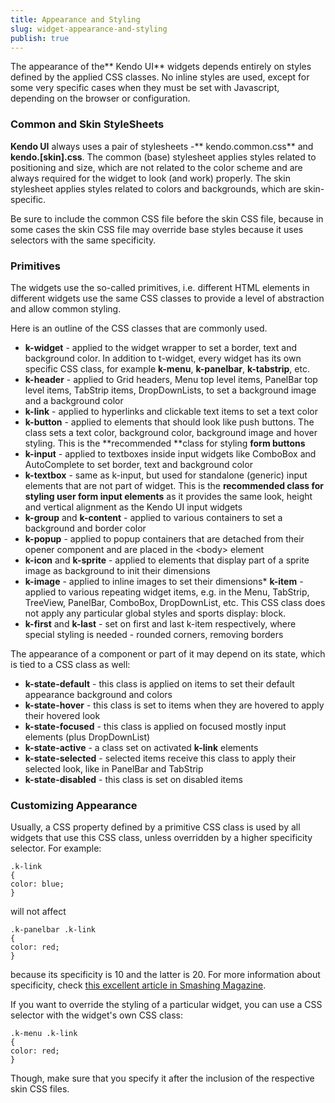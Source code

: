 ```yaml
---
title: Appearance and Styling
slug: widget-appearance-and-styling
publish: true
---
```


<style>
.content-main .prettyprint { overflow-x: auto; }
</style>
The appearance of the** Kendo UI** widgets depends entirely on styles defined by the applied CSS classes. No inline styles are used, except for some very specific cases when they must be set with Javascript, depending on the browser or configuration.

### Common and Skin StyleSheets
 **Kendo UI** always uses a pair of stylesheets -** kendo.common.css** and **kendo.[skin].css**. The common (base) stylesheet applies styles related to positioning and size, which are not related to the color scheme and are always required for the widget to look (and work) properly. The skin stylesheet applies styles related to colors and backgrounds, which are skin-specific.

Be sure to include the common CSS file before the skin CSS file, because in some cases the skin CSS file may override base styles because it uses selectors with the same specificity.

### Primitives

The widgets use the so-called primitives, i.e. different HTML elements in different widgets use the same CSS classes to provide a level of abstraction and allow common styling.

Here is an outline of the CSS classes that are commonly used.

*   **k-widget** - applied to the widget wrapper to set a border, text and background color. In addition to t-widget, every widget has its own specific CSS class, for example **k-menu**, **k-panelbar**, **k-tabstrip**, etc.
*   **k-header** - applied to Grid headers, Menu top level items, PanelBar top level items, TabStrip items, DropDownLists, to set a background image and a background color
*   **k-link** - applied to hyperlinks and clickable text items to set a text color
*   **k-button** - applied to elements that should look like push buttons. The class sets a text color, background color, background image and hover styling. This is the **recommended **class for styling **form buttons**
*   **k-input** - applied to textboxes inside input widgets like ComboBox and AutoComplete to set border, text and background color
*   **k-textbox** - same as k-input, but used for standalone (generic) input elements that are not part of widget. This is the **recommended **class for styling user** form input elements** as it provides the same look, height and vertical alignment as the Kendo UI input widgets
*   **k-group** and **k-content** - applied to various containers to set a background and border color
*   **k-popup** - applied to popup containers that are detached from their opener component and are placed in the &lt;body&gt; element
*   **k-icon** and **k-sprite** - applied to elements that display part of a sprite image as background to init their dimensions
*   **k-image** - applied to inline images to set their dimensions*   **k-item** - applied to various repeating widget items, e.g. in the Menu, TabStrip, TreeView, PanelBar, ComboBox, DropDownList, etc. This CSS class does not apply any particular global styles and sports display: block.
*   **k-first** and **k-last** - set on first and last k-item respectively, where special styling is needed - rounded corners, removing borders 

The appearance of a component or part of it may depend on its state, which is tied to a CSS class as well:

*   **k-state-default** - this class is applied on items to set their default appearance background and colors
*   **k-state-hover** - this class is set to items when they are hovered to apply their hovered look
*   **k-state-focused** - this class is applied on focused mostly input elements (plus DropDownList)
*   **k-state-active** - a class set on activated **k-link** elements
*   **k-state-selected** - selected items receive this class to apply their selected look, like in PanelBar and TabStrip
*   **k-state-disabled** - this class is set on disabled items 

### Customizing Appearance

Usually, a CSS property defined by a primitive CSS class is used by all widgets that use this CSS class, unless overridden by a higher specificity selector. For example:
  
    .k-link
    {
    color: blue;
    }
      

will not affect
  
    .k-panelbar .k-link
    {
    color: red;
    }
      

because its specificity is 10 and the latter is 20\. For more information about specificity, check [this excellent article in Smashing Magazine](http://www.smashingmagazine.com/2007/07/27/css-specificity-things-you-should-know/).

If you want to override the styling of a particular widget, you can use a CSS selector with the widget's own CSS class:
  
    .k-menu .k-link
    {
    color: red;
    }
      

Though, make sure that you specify it after the inclusion of the respective skin CSS files.